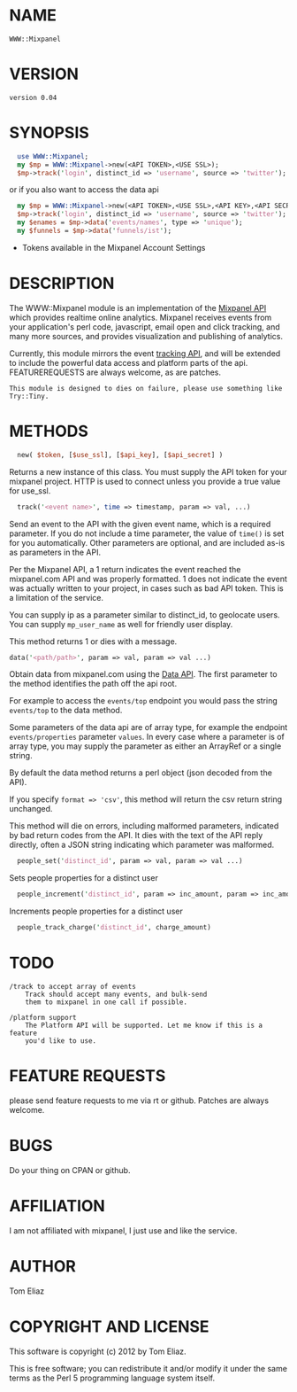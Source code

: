 # NAME
    WWW::Mixpanel

# VERSION
    version 0.04

# SYNOPSIS
```perl
  use WWW::Mixpanel;
  my $mp = WWW::Mixpanel->new(<API TOKEN>,<USE SSL>);
  $mp->track('login', distinct_id => 'username', source => 'twitter');
```
or if you also want to access the data api

```perl
  my $mp = WWW::Mixpanel->new(<API TOKEN>,<USE SSL>,<API KEY>,<API SECRET>);
  $mp->track('login', distinct_id => 'username', source => 'twitter');
  my $enames = $mp->data('events/names', type => 'unique');
  my $funnels = $mp->data('funnels/ist');
```

* Tokens available in the Mixpanel Account Settings

# DESCRIPTION

The WWW::Mixpanel module is an implementation of the
[Mixpanel API](http://mixpanel.com) which provides realtime online analytics.
Mixpanel receives events from your application's perl code,
javascript, email open and click tracking, and many more sources, and
provides visualization and publishing of analytics.

Currently, this module mirrors the event 
[tracking API]( <https://mixpanel.com/docs/api-documentation> ), 
and will be extended to include the powerful data access and platform parts
of the api. FEATUREREQUESTS are always welcome, as are patches.

    This module is designed to dies on failure, please use something like
    Try::Tiny.

# METHODS
```perl
  new( $token, [$use_ssl], [$api_key], [$api_secret] )
```
Returns a new instance of this class. You must supply the API token for
your mixpanel project. HTTP is used to connect unless you provide a true
value for use_ssl.

```perl
  track('<event name>', time => timestamp, param => val, ...)
```
Send an event to the API with the given event name, which is a required
parameter. If you do not include a time parameter, the value of `time()`
is set for you automatically. Other parameters are optional, and are
included as-is as parameters in the API.

Per the Mixpanel API, a 1 return indicates the event reached the
mixpanel.com API and was properly formatted. 1 does not indicate the
event was actually written to your project, in cases such as bad API
token. This is a limitation of the service.

You can supply ip as a parameter similar to distinct_id,
to geolocate users. You can supply `mp_user_name` as well for friendly user display.

This method returns 1 or dies with a message.

```perl
data('<path/path>', param => val, param => val ...)
```
Obtain data from mixpanel.com using the [Data API](https://mixpanel.com/docs/api-documentation/data-export-api).
The first parameter to the method identifies the path off the api root.

For example to access the `events/top` endpoint you would pass the string
`events/top` to the data method.

Some parameters of the data api are of array type, for example the endpoint
`events/properties` parameter `values`. In every case where a parameter is
of array type, you may supply the parameter as either an ArrayRef or a
single string.

By default the data method returns a perl object (json decoded from the API).

If you specify `format => 'csv'`, this method will return the csv return
string unchanged.

This method will die on errors, including malformed parameters,
indicated by bad return codes from the API. It dies with the text of
the API reply directly, often a JSON string indicating which parameter
was malformed.

```perl
  people_set('distinct_id', param => val, param => val ...)
```
Sets people properties for a distinct user

```perl
  people_increment('distinct_id', param => inc_amount, param => inc_amount ...)
```
Increments people properties for a distinct user

```perl
  people_track_charge('distinct_id', charge_amount)
```


# TODO
    /track to accept array of events
        Track should accept many events, and bulk-send
        them to mixpanel in one call if possible.

    /platform support
        The Platform API will be supported. Let me know if this is a feature
        you'd like to use.

# FEATURE REQUESTS
please send feature requests to me via rt or github. Patches are always
welcome.

# BUGS
Do your thing on CPAN or github.

# AFFILIATION
I am not affiliated with mixpanel, I just use and like the service.

# AUTHOR
Tom Eliaz

# COPYRIGHT AND LICENSE
This software is copyright (c) 2012 by Tom Eliaz.

This is free software; you can redistribute it and/or modify it under
the same terms as the Perl 5 programming language system itself.

